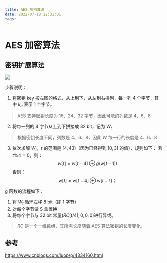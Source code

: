 ```yaml
---
title: AES 加密算法
date: 2022-07-18 12:31:01
tags:
---
```




# AES 加密算法

## 密钥扩展算法

<img src="https://cannedbread-1302516612.cos.ap-shanghai.myqcloud.com/crypto/AES%E5%AF%86%E9%92%A5%E6%89%A9%E5%B1%95%E7%AE%97%E6%B3%95.drawio.svg">

步骤说明：

1. 将密钥 key 按左图的格式，从上到下，从左到右排列，每一列 4 个字节，其中 $k_n$ 表示 1 个字节。
> AES 支持密钥长度为 16、24、32 字节，因此可能的列数是 4、6、8

2. 将每一列的 4 字节从上到下拼接成 32 bit，记为 $W_t$

> 根据密钥长度不同，列数是 4、6、8，因此 $W$ 每一行的长度是 4、6、8

3. 依次求解 $W_t$，$t$ 的范围是 $[4,43]$（因为已经得到 $[0,3]$ 的值），规则如下：
   若 $t\%4=0$，则：
   $$w[t]=w[t-4]⊕g(w[t-1])$$
   否则：
   $$w[t]=w[t-4]⊕w[t-1]；$$


g 函数的流程如下：

1. 将 $W_t$ 循环左移 8 bit（即 1 字节）
2. 对每个字节做 S 盒置换
3. 将每个字节与 32 bit 常量$(RC[t/4],0,0,0)$进行异或。

> $RC$ 是一个一维数组，其所需长度随着 AES 算法密钥的长度变化，

## 参考

https://www.cnblogs.com/luop/p/4334160.html
